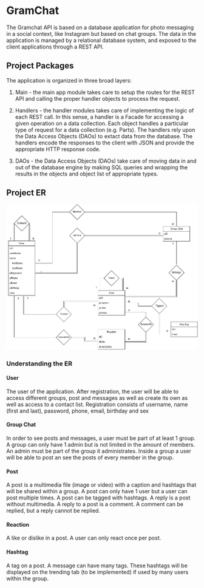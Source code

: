 # GramChat 

The Gramchat API is based on a database application for photo messaging in a social context, like Instagram but based on chat groups. The data in the application is managed by a relational database system, and exposed to the
client applications through a REST API.

## Project Packages

The application is organized in three broad layers:

 1) Main - the main app module takes care to setup the routes for the REST API and calling the proper handler objects to process the request.
 
 2) Handlers - the handler modules takes care of implementing the logic of each REST call. In this sense, a handler is a Facade for accessing a given operation on a data collection. Each object handles a particular type of request for a data collection (e.g. Parts). The handlers rely upon the Data Access Objects (DAOs) to extact data from the database. The handlers encode the responses to the client with JSON and provide the appropriate HTTP response code.
 
 3) DAOs - the Data Access Objects (DAOs) take care of moving data in and out of the database engine by making SQL queries and wrapping the results in the objects and object list of appropriate types.

## Project ER

![alt text](https://github.com/MelvinJ95/Database_Dev/blob/master/ER.png)

### Understanding the ER

 #### User
   The user of the application. After registration, the user will be able to access different groups, post and messages as well as create its own as well as access to a contact list. Registration consists of username, name (first and last), password, phone, email, birthday and sex
 #### Group Chat
   In order to see posts and messages, a user must be part of at least 1 group. A group can only have 1 admin but is not limited in the amount of members. An admin must be part of the group it administrates. Inside a group a user will be able to post an see the posts of every member in the group. 
 #### Post
   A post is a multimedia file (image or video) with a caption and hashtags that will be shared within a group. A post can only have 1 user but a user can post multiple times. A post can be tagged with hashtags. A reply is a post without multimedia. A reply to a post is a comment. A comment can be replied, but a reply cannot be replied.
 #### Reaction 
   A like or dislike in a post. A user can only react once per post.
 #### Hashtag
   A tag on a post. A message can have many tags. These hashtags will be displayed on the trending tab (to be implemented) if used by many users within the group. 
